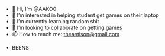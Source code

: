 - 👋 Hi, I’m @AAKO0
- 👀 I’m interested in helping student get games on their laptop
- 🌱 I’m currently learning random shit
- 💞️ I’m looking to collaborate on getting games
- 📫 How to reach me: theantison@gmail.com

<!---
AAKO0/AAKO0 is a ✨ special ✨ repository because its `README.md` (this file) appears on your GitHub profile.
You can click the Preview link to take a look at your changes.
--->
- BEENS
